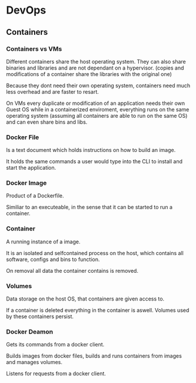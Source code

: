 # DevOps

## Containers

### Containers vs VMs

Different containers share the host operating system.
They can also share binaries and libraries and are not dependant on a hypervisor.
(copies and modifications of a container share the libraries with the original one)

Because they dont need their own operating system, containers need much less overhead and are faster to resart.

On VMs every duplicate or modification of an application needs their own Guest OS while in a containerized enviroment, everything runs on the same operating system (assuming all containers are able to run on the same OS) and can even share bins and libs.

### Docker File

Is a text document which holds instructions on how to build an image.

It holds the same commands a user would type into the CLI to install and start the application.

### Docker Image

Product of a Dockerfile.

Similiar to an executeable, in the sense that it can be started to run a container.

### Container

A running instance of a image.

It is an isolated and selfcontained process on the host, which contains all software, configs and bins to function.

On removal all data the container contains is removed.

### Volumes

Data storage on the host OS, that containers are given access to.

If a container is deleted everything in the container is aswell.
Volumes used by these containers persist. 

### Docker Deamon

Gets its commands from a docker client.

Builds images from docker files, builds and runs containers from images and manages volumes.

Listens for requests from a docker client.